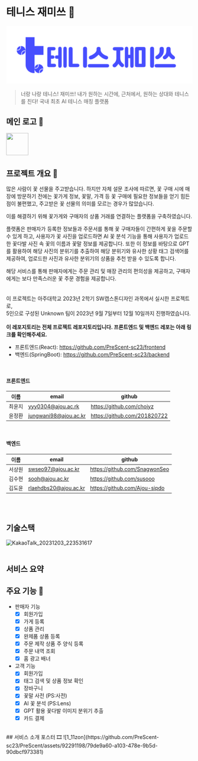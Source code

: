 # 테니스 재미쓰 🎾
<img src="https://raw.githubusercontent.com/Dolmaeng/TennisJamiss_Frontend/03eb0e54959bcd7f8ae3d69c747219313ba17d64/assets/images/tennis.logo.svg" width="800" height="auto"/>

> 너랑 나랑 테니스! 재미쓰!
> 내가 원하는 시간에, 근처에서, 원하는 상대와 테니스를 친다!
> 국내 최초 AI 테니스 매칭 플랫폼

## 메인 로고 🎨
<img src="https://github.com/PreScent-sc23/frontend/assets/134992891/3fd67d35-404d-4794-a435-84df6bd03c1e/svglogo.svg" width="60" height="60"/>

## 프로젝트 개요 📖
  많은 사람이 꽃 선물을 주고받습니다. 
  하지만 자체 설문 조사에 따르면, 꽃 구매 시에 매장에 방문하기 전에는 꽃가게 정보, 꽃말, 가격 등 꽃 구매에 필요한 정보들을 얻기 힘든 점이 불편했고, 
  주고받은 꽃 선물의 의미를 모르는 경우가 많았습니다.

  이를 해결하기 위해 꽃가게와 구매자의 상품 거래를 연결하는 플랫폼을 구축하였습니다. 
  
  플랫폼은 판매자가 등록한 정보들과 주문서를 통해 꽃 구매자들이 간편하게 꽃을 주문할 수 있게 하고, 
  사용자가 꽃 사진을 업로드하면  AI 꽃 분석 기능을 통해 사용자가 업로드한 꽃다발 사진 속 꽃의 이름과 꽃말 정보를 제공합니다. 
  또한 이 정보를 바탕으로 GPT를 활용하여 해당 사진의 분위기를 추출하여 해당 분위기와 유사한 상황 태그 검색어를 제공하여, 업로드한 사진과 유사한 분위기의 상품을 추천 받을 수 있도록 합니다.
  
  해당 서비스를 통해 판매자에게는 주문 관리 및 매장 관리의 편의성을 제공하고, 구매자에게는 보다 만족스러운 꽃 주문 경험을 제공합니다.
<br/><br/><br/>
이 프로젝트는 아주대학교 2023년 2학기 SW캡스톤디자인 과목에서 실시한 프로젝트로,<br/> 
5인으로 구성된 Unknown 팀이 2023년 9월 7일부터 12월 10일까지 진행하였습니다.
<br/> <br/> 
**이 레포지토리는 전체 프로젝트 레포지토리입니다. 프론트엔드 및 백엔드 레포는 아래 링크를 확인해주세요.**
<br/> 
- 프론트엔드(React): https://github.com/PreScent-sc23/frontend
- 백엔드(SpringBoot): https://github.com/PreScent-sc23/backend

<br/>

#### 프론트엔드
|**이름**|**email**|**github**|
|--|-----|-----|
|최윤지|yyy0304@ajou.ac.rk|https://github.com/choiyz|
|윤정환|jungwani98@ajou.ac.kr|https://github.com/201820722|

<br/> 

#### 백엔드
|**이름**|**email**|**github**|
|--|-----|-----|
|서상원|swseo97@ajou.ac.kr|https://github.com/SnagwonSeo|
|김수현|sooh@ajou.ac.kr|https://github.com/susooo|
|김도윤|rlaehdbs20@ajou.ac.kr|https://github.com/Ajou-sipdo|

<br/> <br/>
## 기술스택
<img width="972" alt="KakaoTalk_20231203_223531617" src="https://github.com/PreScent-sc23/PreScent/assets/118275773/3a171f29-e91a-41e9-ab91-6305340ca04e">
<br/> <br/>

## 서비스 요약
## 주요 기능 🌷
- 판매자 기능
  - [x] 회원가입
  - [x] 가게 등록
  - [x] 상품 관리 
  - [x] 완제품 상품 등록
  - [x] 주문 제작 상품 주 양식 등록
  - [x] 주문 내역 조회
  - [x] 홈 광고 배너

- 고객 기능
  - [x] 회원가입
  - [x] 태그 검색 및 상품 정보 확인
  - [x] 장바구니
  - [x] 꽃말 사전 (PS:사전)
  - [x] AI 꽃 분석 (PS:Lens)
  - [x] GPT 활용 꽃다발 이미지 분위기 추출 
  - [x] 카드 결제
<br/>
## 서비스 소개 포스터 🎞
![1_11zon](https://github.com/PreScent-sc23/PreScent/assets/92291198/79de9a60-a103-478e-9b5d-90dbcf973381)

